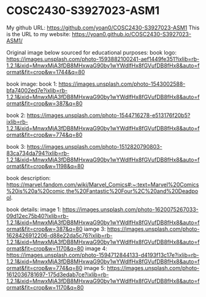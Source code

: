 # COSC2430-S3927023-ASM1

My github URL: https://github.com/yoan0/COSC2430-S3927023-ASM1
This is the URL to my website: https://yoan0.github.io/COSC2430-S3927023-ASM1/


Original image below sourced for educational purposes:
book logo: https://images.unsplash.com/photo-1593882100241-aef1449fe351?ixlib=rb-1.2.1&ixid=MnwxMjA3fDB8MHxwaG90by1wYWdlfHx8fGVufDB8fHx8&auto=format&fit=crop&w=1744&q=80

book image:
book 1:    https://images.unsplash.com/photo-1543002588-bfa74002ed7e?ixlib=rb-1.2.1&ixid=MnwxMjA3fDB8MHxwaG90by1wYWdlfHx8fGVufDB8fHx8&auto=format&fit=crop&w=387&q=80

book 2:     https://images.unsplash.com/photo-1544716278-e513176f20b5?ixlib=rb-1.2.1&ixid=MnwxMjA3fDB8MHxwaG90by1wYWdlfHx8fGVufDB8fHx8&auto=format&fit=crop&w=774&q=80

book 3:     https://images.unsplash.com/photo-1512820790803-83ca734da794?ixlib=rb-1.2.1&ixid=MnwxMjA3fDB8MHxwaG90by1wYWdlfHx8fGVufDB8fHx8&auto=format&fit=crop&w=1198&q=80

book description: https://marvel.fandom.com/wiki/Marvel_Comics#:~:text=Marvel%20Comics%20is%20a%20comic,the%20Fantastic%20Four%2C%20and%20Deadpool.

book details:
image 1:    https://images.unsplash.com/photo-1620075267033-09d12ec75b40?ixlib=rb-1.2.1&ixid=MnwxMjA3fDB8MHxwaG90by1wYWdlfHx8fGVufDB8fHx8&auto=format&fit=crop&w=387&q=80
iamge 3:    https://images.unsplash.com/photo-1628426912206-d88e22da5c76?ixlib=rb-1.2.1&ixid=MnwxMjA3fDB8MHxwaG90by1wYWdlfHx8fGVufDB8fHx8&auto=format&fit=crop&w=1170&q=80
image 4:    https://images.unsplash.com/photo-1594712844133-d4193f13c17e?ixlib=rb-1.2.1&ixid=MnwxMjA3fDB8MHxwaG90by1wYWdlfHx8fGVufDB8fHx8&auto=format&fit=crop&w=774&q=80
image 5:    https://images.unsplash.com/photo-1612036781697-175d3edab7ce?ixlib=rb-1.2.1&ixid=MnwxMjA3fDB8MHxwaG90by1wYWdlfHx8fGVufDB8fHx8&auto=format&fit=crop&w=1170&q=80
